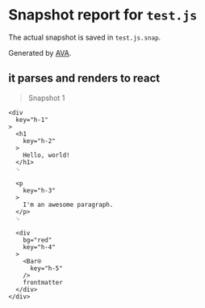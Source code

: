 # Snapshot report for `test.js`

The actual snapshot is saved in `test.js.snap`.

Generated by [AVA](https://ava.li).

## it parses and renders to react

> Snapshot 1

    <div
      key="h-1"
    >
      <h1
        key="h-2"
      >
        Hello, world!
      </h1>
      ␊
  
      <p
        key="h-3"
      >
        I'm an awesome paragraph.
      </p>
      ␊
  
      <div
        bg="red"
        key="h-4"
      >
        <Bar⍟
          key="h-5"
        />
        frontmatter
      </div>
    </div>
